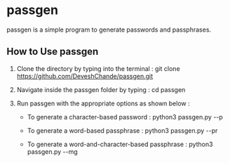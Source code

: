 # passgen
passgen is a simple program to generate passwords and passphrases.

## How to Use passgen

1. Clone the directory by typing into the terminal : git clone https://github.com/DeveshChande/passgen.git


2. Navigate inside the passgen folder by typing : cd passgen


3. Run passgen with the appropriate options as shown below :

    * To generate a character-based password : python3 passgen.py --p
  
    * To generate a word-based passphrase : python3 passgen.py --pr
  
    * To generate a word-and-character-based passphrase : python3 passgen.py --mg
